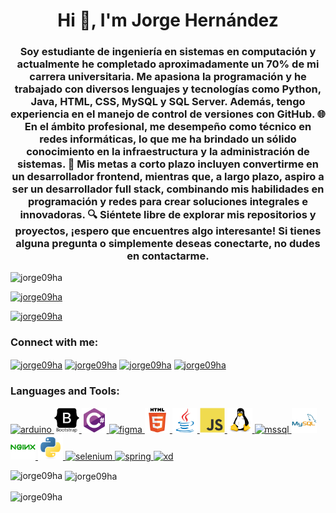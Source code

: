 <h1 align="center">Hi 👋, I'm Jorge Hernández</h1>
<h3 align="center">Soy estudiante de ingeniería en sistemas en computación y actualmente he completado aproximadamente un 70% de mi carrera universitaria. Me apasiona la programación y he trabajado con diversos lenguajes y tecnologías como Python, Java, HTML, CSS, MySQL y SQL Server. Además, tengo experiencia en el manejo de control de versiones con GitHub. 🌐 En el ámbito profesional, me desempeño como técnico en redes informáticas, lo que me ha brindado un sólido conocimiento en la infraestructura y la administración de sistemas. 🎯 Mis metas a corto plazo incluyen convertirme en un desarrollador frontend, mientras que, a largo plazo, aspiro a ser un desarrollador full stack, combinando mis habilidades en programación y redes para crear soluciones integrales e innovadoras. 🔍 Siéntete libre de explorar mis repositorios y proyectos, ¡espero que encuentres algo interesante! Si tienes alguna pregunta o simplemente deseas conectarte, no dudes en contactarme.</h3>

<p align="left"> <img src="https://komarev.com/ghpvc/?username=jorge09ha&label=Profile%20views&color=0e75b6&style=flat" alt="jorge09ha" /> </p>

<p align="left"> <a href="https://github.com/ryo-ma/github-profile-trophy"><img src="https://github-profile-trophy.vercel.app/?username=jorge09ha" alt="jorge09ha" /></a> </p>

<p align="left"> <a href="https://twitter.com/jorge09ha" target="blank"><img src="https://img.shields.io/twitter/follow/jorge09ha?logo=twitter&style=for-the-badge" alt="jorge09ha" /></a> </p>

<h3 align="left">Connect with me:</h3>
<p align="left">
<a href="https://twitter.com/jorge09ha" target="blank"><img align="center" src="https://raw.githubusercontent.com/rahuldkjain/github-profile-readme-generator/master/src/images/icons/Social/twitter.svg" alt="jorge09ha" height="30" width="40" /></a>
<a href="https://linkedin.com/in/jorge09ha" target="blank"><img align="center" src="https://raw.githubusercontent.com/rahuldkjain/github-profile-readme-generator/master/src/images/icons/Social/linked-in-alt.svg" alt="jorge09ha" height="30" width="40" /></a>
<a href="https://fb.com/jorge09ha" target="blank"><img align="center" src="https://raw.githubusercontent.com/rahuldkjain/github-profile-readme-generator/master/src/images/icons/Social/facebook.svg" alt="jorge09ha" height="30" width="40" /></a>
<a href="https://instagram.com/jorge09ha" target="blank"><img align="center" src="https://raw.githubusercontent.com/rahuldkjain/github-profile-readme-generator/master/src/images/icons/Social/instagram.svg" alt="jorge09ha" height="30" width="40" /></a>
</p>

<h3 align="left">Languages and Tools:</h3>
<p align="left"> <a href="https://www.arduino.cc/" target="_blank" rel="noreferrer"> <img src="https://cdn.worldvectorlogo.com/logos/arduino-1.svg" alt="arduino" width="40" height="40"/> </a> <a href="https://getbootstrap.com" target="_blank" rel="noreferrer"> <img src="https://raw.githubusercontent.com/devicons/devicon/master/icons/bootstrap/bootstrap-plain-wordmark.svg" alt="bootstrap" width="40" height="40"/> </a> <a href="https://www.w3schools.com/cs/" target="_blank" rel="noreferrer"> <img src="https://raw.githubusercontent.com/devicons/devicon/master/icons/csharp/csharp-original.svg" alt="csharp" width="40" height="40"/> </a> <a href="https://www.figma.com/" target="_blank" rel="noreferrer"> <img src="https://www.vectorlogo.zone/logos/figma/figma-icon.svg" alt="figma" width="40" height="40"/> </a> <a href="https://www.w3.org/html/" target="_blank" rel="noreferrer"> <img src="https://raw.githubusercontent.com/devicons/devicon/master/icons/html5/html5-original-wordmark.svg" alt="html5" width="40" height="40"/> </a> <a href="https://www.java.com" target="_blank" rel="noreferrer"> <img src="https://raw.githubusercontent.com/devicons/devicon/master/icons/java/java-original.svg" alt="java" width="40" height="40"/> </a> <a href="https://developer.mozilla.org/en-US/docs/Web/JavaScript" target="_blank" rel="noreferrer"> <img src="https://raw.githubusercontent.com/devicons/devicon/master/icons/javascript/javascript-original.svg" alt="javascript" width="40" height="40"/> </a> <a href="https://www.linux.org/" target="_blank" rel="noreferrer"> <img src="https://raw.githubusercontent.com/devicons/devicon/master/icons/linux/linux-original.svg" alt="linux" width="40" height="40"/> </a> <a href="https://www.microsoft.com/en-us/sql-server" target="_blank" rel="noreferrer"> <img src="https://www.svgrepo.com/show/303229/microsoft-sql-server-logo.svg" alt="mssql" width="40" height="40"/> </a> <a href="https://www.mysql.com/" target="_blank" rel="noreferrer"> <img src="https://raw.githubusercontent.com/devicons/devicon/master/icons/mysql/mysql-original-wordmark.svg" alt="mysql" width="40" height="40"/> </a> <a href="https://www.nginx.com" target="_blank" rel="noreferrer"> <img src="https://raw.githubusercontent.com/devicons/devicon/master/icons/nginx/nginx-original.svg" alt="nginx" width="40" height="40"/> </a> <a href="https://www.python.org" target="_blank" rel="noreferrer"> <img src="https://raw.githubusercontent.com/devicons/devicon/master/icons/python/python-original.svg" alt="python" width="40" height="40"/> </a> <a href="https://www.selenium.dev" target="_blank" rel="noreferrer"> <img src="https://raw.githubusercontent.com/detain/svg-logos/780f25886640cef088af994181646db2f6b1a3f8/svg/selenium-logo.svg" alt="selenium" width="40" height="40"/> </a> <a href="https://spring.io/" target="_blank" rel="noreferrer"> <img src="https://www.vectorlogo.zone/logos/springio/springio-icon.svg" alt="spring" width="40" height="40"/> </a> <a href="https://www.adobe.com/products/xd.html" target="_blank" rel="noreferrer"> <img src="https://cdn.worldvectorlogo.com/logos/adobe-xd.svg" alt="xd" width="40" height="40"/> </a> </p>

<p><img align="left" src="https://github-readme-stats.vercel.app/api/top-langs?username=jorge09ha&show_icons=true&locale=en&layout=compact" alt="jorge09ha" /></p>

<p>&nbsp;<img align="center" src="https://github-readme-stats.vercel.app/api?username=jorge09ha&show_icons=true&locale=en" alt="jorge09ha" /></p>

<p><img align="center" src="https://github-readme-streak-stats.herokuapp.com/?user=jorge09ha&" alt="jorge09ha" /></p>

